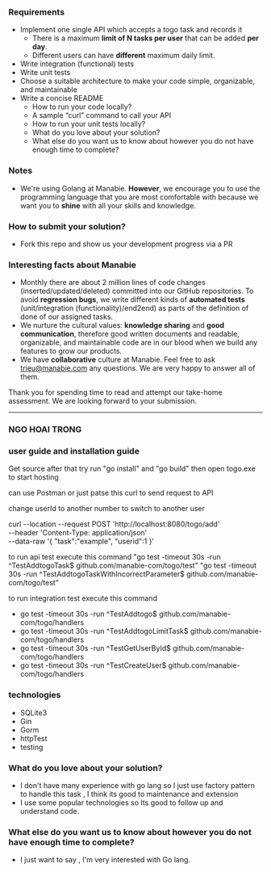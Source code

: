 ### Requirements

- Implement one single API which accepts a togo task and records it
  - There is a maximum **limit of N tasks per user** that can be added **per day**.
  - Different users can have **different** maximum daily limit.
- Write integration (functional) tests
- Write unit tests
- Choose a suitable architecture to make your code simple, organizable, and maintainable
- Write a concise README
  - How to run your code locally?
  - A sample “curl” command to call your API
  - How to run your unit tests locally?
  - What do you love about your solution?
  - What else do you want us to know about however you do not have enough time to complete?

### Notes

- We're using Golang at Manabie. **However**, we encourage you to use the programming language that you are most comfortable with because we want you to **shine** with all your skills and knowledge.

### How to submit your solution?

- Fork this repo and show us your development progress via a PR

### Interesting facts about Manabie

- Monthly there are about 2 million lines of code changes (inserted/updated/deleted) committed into our GitHub repositories. To avoid **regression bugs**, we write different kinds of **automated tests** (unit/integration (functionality)/end2end) as parts of the definition of done of our assigned tasks.
- We nurture the cultural values: **knowledge sharing** and **good communication**, therefore good written documents and readable, organizable, and maintainable code are in our blood when we build any features to grow our products.
- We have **collaborative** culture at Manabie. Feel free to ask trieu@manabie.com any questions. We are very happy to answer all of them.

Thank you for spending time to read and attempt our take-home assessment. We are looking forward to your submission.

________________________________________________________________________________________________________________________

### NGO HOAI TRONG

### user guide and installation guide 

Get source after that try run "go install" and "go build" then open togo.exe to start hosting

can use Postman or just patse this curl to send request to API

change userId to another number to switch to another user

curl --location --request POST 'http://localhost:8080/togo/add' \
--header 'Content-Type: application/json' \
--data-raw '{
    "task":"example",
    "userid":1
}'

to run api test  execute this command 
"go test -timeout 30s -run ^TestAddtogoTask$ github.com/manabie-com/togo/test"
"go test -timeout 30s -run ^TestAddtogoTaskWithIncorrectParameter$ github.com/manabie-com/togo/test"

to run integration test execute this command 
- go test -timeout 30s -run ^TestAddtogo$ github.com/manabie-com/togo/handlers
- go test -timeout 30s -run ^TestAddtogoLimitTask$ github.com/manabie-com/togo/handlers
- go test -timeout 30s -run ^TestGetUserById$ github.com/manabie-com/togo/handlers
- go test -timeout 30s -run ^TestCreateUser$ github.com/manabie-com/togo/handlers

### technologies

- SQLite3
- Gin
- Gorm
- httpTest
- testing


### What do you love about your solution?
- I don't have many experience with go lang so I just use factory pattern to handle this task  , I think its good to maintenance and extension 
- I use some popular technologies so Its good to follow up and understand code.

### What else do you want us to know about however you do not have enough time to complete?
- I just want to say , I'm very interested with Go lang.